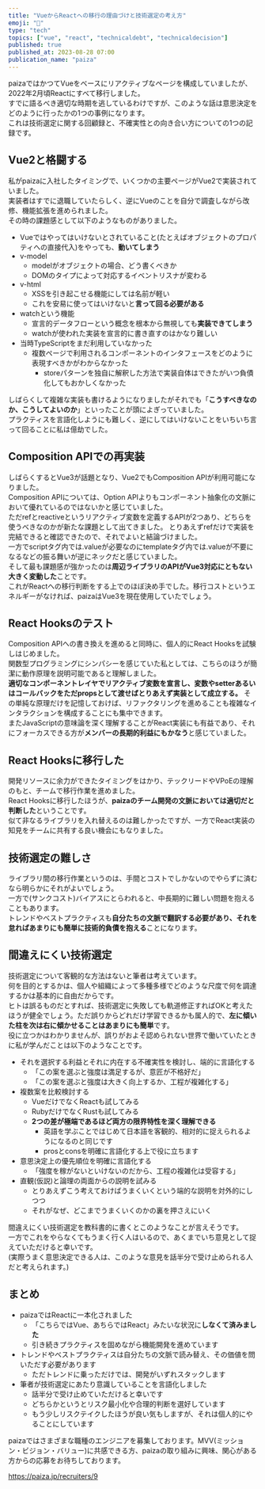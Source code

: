 ```yaml
---
title: "VueからReactへの移行の理由づけと技術選定の考え方"
emoji: "🤔"
type: "tech"
topics: ["vue", "react", "technicaldebt", "technicaldecision"]
published: true
published_at: 2023-08-28 07:00
publication_name: "paiza"
---
```


paizaではかつてVueをベースにリアクティブなページを構成していましたが、2022年2月頃Reactにすべて移行しました。  
すでに語るべき適切な時期を逃しているわけですが、このような話は意思決定をどのように行ったかの1つの事例になります。  
これは技術選定に関する回顧録と、不確実性との向き合い方についての1つの記録です。

## Vue2と格闘する
私がpaizaに入社したタイミングで、いくつかの主要ページがVue2で実装されていました。  
実装者はすでに退職していたらしく、逆にVueのことを自分で調査しながら改修、機能拡張を進められました。  
その時の課題感として以下のようなものがありました。
- Vueではやってはいけないとされていること(たとえばオブジェクトのプロパティへの直接代入)をやっても、**動いてしまう**
- v-model
  - modelがオブジェクトの場合、どう書くべきか
  - DOMのタイプによって対応するイベントリスナが変わる
- v-html
    - XSSを引き起こせる機能にしては名前が軽い
    - これを安易に使ってはいけないと**言って回る必要がある**
- watchという機能
    - 宣言的データフローという概念を根本から無視しても**実装できてしまう**
    - watchが使われた実装を宣言的に書き直すのはかなり難しい
- 当時TypeScriptをまだ利用していなかった
    - 複数ページで利用されるコンポーネントのインタフェースをどのように表現すべきかがわからなかった
        - storeパターンを独自に解釈した方法で実装自体はできたがいつ負債化してもおかしくなかった

しばらくして複雑な実装も書けるようになりましたがそれでも「**こうすべきなのか、こうしてよいのか**」といったことが頭によぎっていました。  
プラクティスを言語化しようにも難しく、逆にしてはいけないことをいちいち言って回ることに私は億劫でした。

## Composition APIでの再実装
しばらくするとVue3が話題となり、Vue2でもComposition APIが利用可能になりました。  
Composition APIについては、Option APIよりもコンポーネント抽象化の文脈において優れているのではないかと感じていました。  
ただrefとreactiveというリアクティブ変数を定義するAPIが2つあり、どちらを使うべきなのかが新たな課題として出てきました。  とりあえずrefだけで実装を完結できると確認できたので、それでよいと結論づけました。  
一方でscriptタグ内では.valueが必要なのにtemplateタグ内では.valueが不要になるなどの振る舞いが逆にネックだと感じていました。  
そして最も課題感が強かったのは**周辺ライブラリのAPIがVue3対応にともない大きく変動した**ことです。  
これがReactへの移行判断をする上でのほぼ決め手でした。移行コストというエネルギーがなければ、paizaはVue3を現在使用していたでしょう。  

## React Hooksのテスト
Composition APIへの書き換えを進めると同時に、個人的にReact Hooksを試験しはじめました。  
関数型プログラミングにシンパシーを感じていた私としては、こちらのほうが簡潔に動作原理を説明可能であると理解しました。  
**適切なコンポーネントレイヤでリアクティブ変数を宣言し、変数やsetterあるいはコールバックをただpropsとして渡せばとりあえず実装として成立する。**
その単純な原理だけを記憶しておけば、リファクタリングを進めることも複雑なインタラクションを構成することにも集中できます。  
またJavaScriptの意味論を深く理解することがReact実装にも有益であり、それにフォーカスできる方が**メンバーの長期的利益にもかなう**と感じていました。

## React Hooksに移行した
開発リソースに余力ができたタイミングをはかり、テックリードやVPoEの理解のもと、チームで移行作業を進めました。  
React Hooksに移行したほうが、**paizaのチーム開発の文脈においては適切だと判断した**ということです。  
似て非なるライブラリを入れ替えるのは難しかったですが、一方でReact実装の知見をチームに共有する良い機会にもなりました。

## 技術選定の難しさ
ライブラリ間の移行作業というのは、手間とコストでしかないのでやらずに済むなら明らかにそれがよいでしょう。  
一方で(サンクコスト)バイアスにとらわれると、中長期的に難しい問題を抱えることもあります。  
トレンドやベストプラクティスも**自分たちの文脈で翻訳する必要があり、それを怠ればあまりにも簡単に技術的負債を抱える**ことになります。

## 間違えにくい技術選定
技術選定について客観的な方法はないと筆者は考えています。  
何を目的とするかは、個人や組織によって多種多様でどのような尺度で何を調達するかは基本的に自由だからです。  
ヒトは誤るものだとすれば、技術選定に失敗しても軌道修正すればOKと考えたほうが健全でしょう。ただ誤りからどれだけ学習できるかも属人的で、**左に傾いた柱を次は右に傾かせることはあまりにも簡単**です。  
役に立つかはわかりませんが、誤りがおよそ認められない世界で働いていたときに私が学んだことは以下のようなことです。
- それを選択する利益とそれに内在する不確実性を検討し、端的に言語化する
  - 「この案を選ぶと強度は満足するが、意匠が不格好だ」
  - 「この案を選ぶと強度は大きく向上するか、工程が複雑化する」
- 複数案を比較検討する
  - VueだけでなくReactも試してみる
  - RubyだけでなくRustも試してみる
  - **2つの差が極端であるほど両方の限界特性を深く理解できる**
    - 英語を学ぶことではじめて日本語を客観的、相対的に捉えられるようになるのと同じです
    - prosとconsを明確に言語化する上で役に立ちます
- 意思決定上の優先順位を明確に言語化する
  - 「強度を稼がないといけないのだから、工程の複雑化は受容する」
- 直観(仮説)と論理の両面からの説明を試みる
  - とりあえずこう考えておけばうまくいくという端的な説明を対外的にしつつ
  - それがなぜ、どこまでうまくいくのかの裏を押さえにいく

間違えにくい技術選定を教科書的に書くとこのようなことが言えそうです。  
一方でこれをやらなくてもうまく行く人はいるので、あくまでいち意見として捉えていただけると幸いです。  
(実際うまく意思決定できる人は、このような意見を話半分で受け止められる人だと考えられます。)
## まとめ
- paizaではReactに一本化されました
  - 「こちらではVue、あちらではReact」みたいな状況に**しなくて済みました**
  - 引き続きプラクティスを固めながら機能開発を進めています
- トレンドやベストプラクティスは自分たちの文脈で読み替え、その価値を問いただす必要があります
  - ただトレンドに乗っただけでは、開発がいずれスタックします
- 筆者が技術選定にあたり意識していることを言語化しました
  - 話半分で受け止めていただけると幸いです
  - どちらかというとリスク最小化や合理的判断を選好しています
  - もう少しリスクテイクしたほうが良い気もしますが、それは個人的にやることにしています

paizaではさまざまな職種のエンジニアを募集しております。MVV(ミッション・ビジョン・バリュー)に共感できる方、paizaの取り組みに興味、関心がある方からの応募をお待ちしております。

https://paiza.jp/recruiters/9
